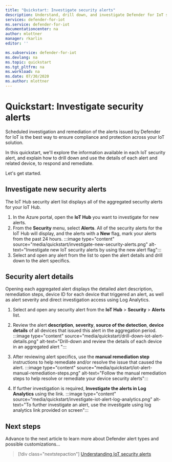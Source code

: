 ```yaml
---
title: "Quickstart: Investigate security alerts"
description: Understand, drill down, and investigate Defender for IoT security alerts on your IoT devices.
services: defender-for-iot
ms.service: defender-for-iot
documentationcenter: na
author: mlottner
manager: rkarlin
editor: ''

ms.subservice: defender-for-iot
ms.devlang: na
ms.topic: quickstart
ms.tgt_pltfrm: na
ms.workload: na
ms.date: 07/30/2020
ms.author: mlottner
---
```


# Quickstart: Investigate security alerts

Scheduled investigation and remediation of the alerts issued by Defender for IoT is the best way to ensure compliance and protection across your IoT solution.

In this quickstart, we'll explore the information available in each IoT security alert, and explain how to drill down and use the details of each alert and related device, to respond and remediate. 

Let's get started. 


## Investigate new security alerts

The IoT Hub security alert list displays all of the aggregated security alerts for your IoT Hub. 

1. In the Azure portal, open the **IoT Hub** you want to investigate for new alerts.
1. From the **Security** menu, select **Alerts**. All of the security alerts for the IoT Hub will display, and the alerts with a **New** flag, mark your alerts from the past 24 hours.
:::image type="content" source="media/quickstart/investigate-new-security-alerts.png" alt-text="Investigate new IoT security alerts by using the new alert flag":::
1. Select and open any alert from the list to open the alert details and drill down to the alert specifics. 

## Security alert details

Opening each aggregated alert displays the detailed alert description, remediation steps, device ID for each device that triggered an alert, as well as alert severity and direct investigation access using Log Analytics. 

1. Select and open any security alert from the **IoT Hub** > **Security** > **Alerts** list. 
1. Review the alert **description**, **severity**, **source of the detection**, **device details** of all devices that issued this alert in the aggregation period.
:::image type="content" source="media/quickstart/drill-down-iot-alert-details.png" alt-text="Drill-down and review the details of each device in an aggregated alert "::: 
1. After reviewing alert specifics, use the **manual remediation step** instructions to help remediate and/or resolve the issue that caused the alert. 
:::image type="content" source="media/quickstart/iot-alert-manual-remediation-steps.png" alt-text="Follow the manual remediation steps to help resolve or remediate your device security alerts":::

1. If further investigation is required, **Investigate the alerts in Log Analytics** using the link. 
:::image type="content" source="media/quickstart/investigate-iot-alert-log-analytics.png" alt-text="To further investigate an alert, use the investigate using log analytics link provided on screen":::

## Next steps

Advance to the next article to learn more about Defender alert types and possible customizations...

> [!div class="nextstepaction"]
> [Understanding IoT security alerts](concept-security-alerts.md)
